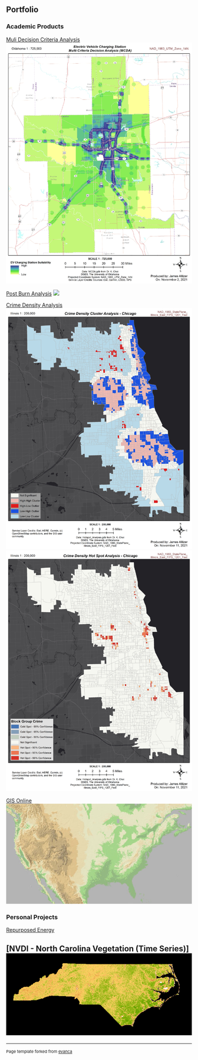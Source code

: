## Portfolio


### Academic Products

[Muli Decision Criteria Analysis](/sample_page)
<img src="images/MCDA.jpg?raw=true"/>

[Post Burn Analysis](/sample_page)
<img src="images/DNBR.png?raw=true"/>

[Crime Density Analysis](http://example.com/)
<img src="images/Cluster.jpg?raw=true"/>
<img src="images/Hotspot.jpg?raw=true"/>

[GIS Online](https://arcg.is/ia1nC0)
<img src="images/WorldElv.JPG?raw=true"/>
                                     
### Personal Projects

[Repurposed Energy](https://storymaps.arcgis.com/stories/0f221c939d0249e18fe804570fcea1c0/)

[NVDI - North Carolina Vegetation (Time Series)]
<img src="images/NC_VegetationOvertime.gif?raw=true"/>
---




---
<p style="font-size:11px">Page template forked from <a href="https://github.com/evanca/quick-portfolio">evanca</a></p>
<!-- Remove above link if you don't want to attibute -->

